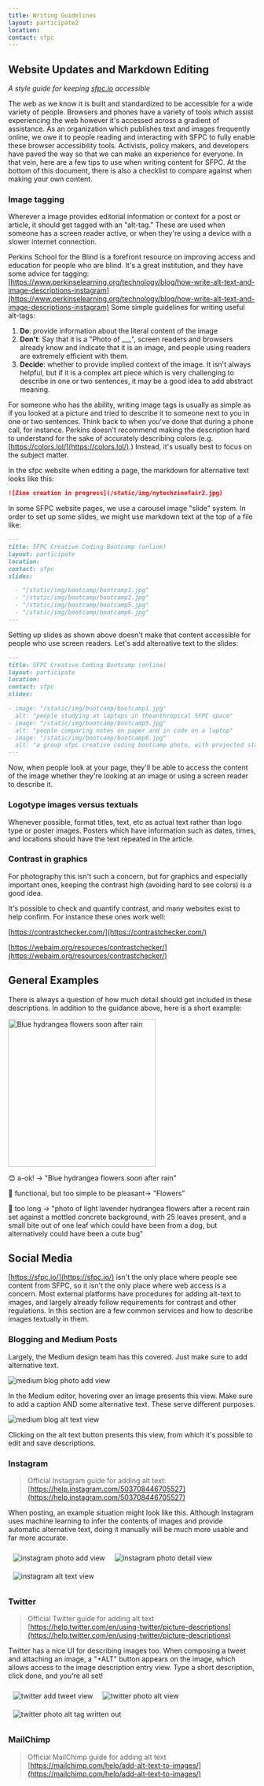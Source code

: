 ```yaml
---
title: Writing Guidelines 
layout: participate2
location:
contact: sfpc
---
```


## Website Updates and Markdown Editing

*A style guide for keeping  [sfpc.io](https://sfpc.io/) accessible*

The web as we know it is built and standardized to be accessible for a wide variety of people. Browsers and phones have a variety of tools which assist experiencing the web however it's accessed across a gradient of assistance. As an organization which publishes text and images frequently online, we owe it to people reading and interacting with SFPC to fully enable these browser accessibility tools. Activists, policy makers, and developers have paved the way so that we can make an experience for everyone. In that vein, here are a few tips to use when writing content for SFPC. At the bottom of this document, there is also a checklist to compare against when making your own content.

### Image tagging

Wherever a image provides editorial information or context for a post or article, it should get tagged with an "alt-tag." These are used when someone has a screen reader active, or when they're using a device with a slower internet connection.

Perkins School for the Blind is a forefront resource on improving access and education for people who are blind. It's a great institution, and they have some advice for tagging:
[https://www.perkinselearning.org/technology/blog/how-write-alt-text-and-image-descriptions-instagram](https://www.perkinselearning.org/technology/blog/how-write-alt-text-and-image-descriptions-instagram)
 Some simple guidelines for writing useful alt-tags:

1. **Do**: provide information about the literal content of the image
2. **Don't**: Say that it is a "Photo of ___", screen readers and browsers already know and indicate that it is an image, and people using readers are extremely efficient with them.
3. **Decide**: whether to provide implied context of the image. It isn't always helpful, but if it is a complex art piece which is very challenging to describe in one or two sentences, it may be a good idea to add abstract meaning.

For someone who has the ability, writing image tags is usually as simple as if you looked at a picture and tried to describe it to someone next to you in one or two sentences. Think back to when you've done that during a phone call, for instance. Perkins doesn't recommend making the description hard to understand for the sake of accurately describing colors (e.g. [https://colors.lol/](https://colors.lol/).) Instead, it's usually best to focus on the subject matter.

In the sfpc website when editing a page, the markdown for alternative text looks like this:

```markdown
![Zine creation in progress](/static/img/nytechzinefair2.jpg)
```

In some SFPC website pages, we use a carousel image "slide" system. In order to set up some slides, we might use markdown text at the top of a file like:

```markdown
---
title: SFPC Creative Coding Bootcamp (online)
layout: participate
location:
contact: sfpc
slides:

  - "/static/img/bootcamp/bootcamp1.jpg"
  - "/static/img/bootcamp/bootcamp2.jpg"
  - "/static/img/bootcamp/bootcamp5.jpg"
  - "/static/img/bootcamp/bootcamp6.jpg"  
---
```

Setting up slides as shown above doesn't make that content accessible for people who use screen readers. Let's add alternative text to the slides:

```markdown
---
title: SFPC Creative Coding Bootcamp (online)
layout: participate
location:
contact: sfpc
slides:

- image: "/static/img/bootcamp/bootcamp1.jpg"
  alt: "people studying at laptops in theanthropical SFPC space"
- image: "/static/img/bootcamp/bootcamp5.jpg"
  alt: "people comparing notes on paper and in code on a laptop"
- image: "/static/img/bootcamp/bootcamp6.jpg"
  alt: "a group sfpc creative coding bootcamp photo, with projected stars on top"
---
```

Now, when people look at your page, they'll be able to access the content of the image whether they're looking at an image or using a screen reader to describe it.

### Logotype images versus textuals

Whenever possible, format titles, text, etc as actual text rather than logo type or poster images. Posters which have information such as dates, times, and locations should have the text repeated in the article.

### Contrast in graphics

For photography this isn't such a concern, but for graphics and especially important ones, keeping the contrast high (avoiding hard to see colors) is a good idea.

It's possible to check and quantify contrast, and many websites exist to help confirm. For instance these ones work well:

[https://contrastchecker.com/](https://contrastchecker.com/)

[https://webaim.org/resources/contrastchecker/](https://webaim.org/resources/contrastchecker/)

## General Examples

There is always a question of how much detail should get included in these descriptions. In addition to the guidance above, here is a short example: 

<img src="/static/img/guidelines/flower.png" alt="Blue hydrangea flowers soon after rain" width="300px">

😊 a-ok! →  "Blue hydrangea flowers soon after rain"

😤 functional, but too simple to be pleasant→ "Flowers"

😬 too long → "photo of light lavender hydrangea flowers after a recent rain set against a mottled concrete background, with 25 leaves present, and a small bite out of one leaf which could have been from a dog, but alternatively could have been a cute bug"

## Social Media

[https://sfpc.io/](https://sfpc.io/) isn't the only place where people see content from SFPC, so it isn't the only place where web access is a concern. Most external platforms have procedures for adding alt-text to images, and largely already follow requirements for contrast and other regulations. In this section are a few common services and how to describe images textually in them.

### Blogging and Medium Posts

Largely, the Medium design team has this covered. Just make sure to add alternative text.

![medium blog photo add view](/static/img/guidelines/medium1.png)

In the Medium editor, hovering over an image presents this view. Make sure to add a caption AND some alternative text. These serve different purposes.

![medium blog alt text view](/static/img/guidelines/medium2.png)


Clicking on the alt text button presents this view, from which it's possible to edit and save descriptions.

### Instagram

> Official Instagram guide for adding alt text:
> [https://help.instagram.com/503708446705527](https://help.instagram.com/503708446705527)  

When posting, an example situation might look like this. Although Instagram uses machine learning to infer the contents of images and provide automatic alternative text, doing it manually will be much more usable and far more accurate.

<div style="display: flex; flex-direction: row; flex-wrap: wrap;">
<div>
<img style="padding: 10px; max-width: 250px;" src="/static/img/guidelines/instagram1.png" alt="instagram photo add view">
</div>
<div>
<img style="padding: 10px; max-width: 250px;" src="/static/img/guidelines/instagram2.png" alt="instagram photo detail view">
</div>
<div>
<img style="padding: 10px;max-width: 250px;" src="/static/img/guidelines/instagram3.png" alt="instagram alt text view">
</div>
</div>

### Twitter

> Official Twitter guide for adding alt text
> [https://help.twitter.com/en/using-twitter/picture-descriptions](https://help.twitter.com/en/using-twitter/picture-descriptions)

Twitter has a nice UI for describing images too. When composing a tweet and attaching an image, a "+ALT" button appears on the image, which allows access to the image description entry view. Type a short description, click done, and you're all set!

<div style="display: flex; flex-direction: row; flex-wrap: wrap;">
<div>
<img style="padding: 10px; max-width: 250px;" src="/static/img/guidelines/twitter1.png" alt="twitter add tweet view">
</div>
<div>
<img style="padding: 10px; max-width: 250px;" src="/static/img/guidelines/twitter2.png" alt="twitter photo alt view">
</div>
<div>
<img style="padding: 10px; max-width: 250px;" src="/static/img/guidelines/twitter3.png" alt="twitter photo alt tag written out">
</div>
</div>

### MailChimp

> Official MailChimp guide for adding alt text
> [https://mailchimp.com/help/add-alt-text-to-images/](https://mailchimp.com/help/add-alt-text-to-images/)

